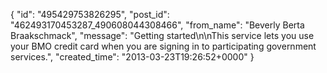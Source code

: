  {
   "id": "495429753826295",
   "post_id": "462493170453287_490608044308466",
   "from_name": "Beverly Berta Braakschmack",
   "message": "Getting started\n\nThis service lets you use your BMO credit card when you are signing in to participating government services.",
   "created_time": "2013-03-23T19:26:52+0000"
 }
